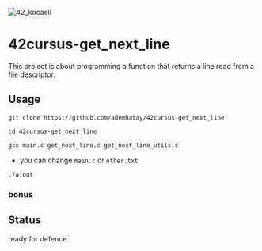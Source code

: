 ![42_kocaeli](https://user-images.githubusercontent.com/66277966/156378116-760b8bf6-8552-4943-a268-3ae5018ec421.svg)
# 42cursus-get_next_line
This project is about programming a function that returns a line read from a file descriptor.

## Usage
```
git clone https://github.com/ademhatay/42cursus-get_next_line
```
```
cd 42cursus-get_next_line
```
```
gcc main.c get_next_line.c get_next_line_utils.c 
```
* you can change `main.c` or `other.txt`

```
./a.out
```


### bonus

## Status
ready for defence
